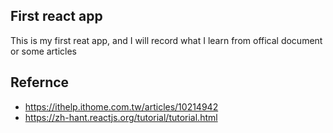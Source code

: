 ## First react app
This is my first reat app, and I will record what I learn from offical document or some articles

## Refernce
* https://ithelp.ithome.com.tw/articles/10214942
* https://zh-hant.reactjs.org/tutorial/tutorial.html
